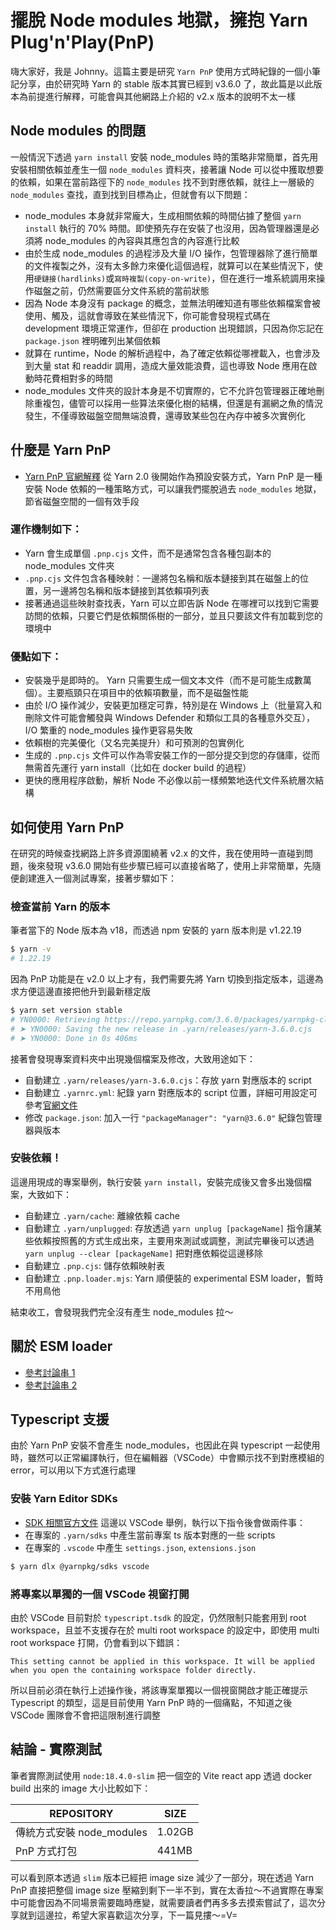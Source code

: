 # 擺脫 Node modules 地獄，擁抱 Yarn Plug'n'Play(PnP)

嗨大家好，我是 Johnny。這篇主要是研究 `Yarn PnP` 使用方式時紀錄的一個小筆記分享，由於研究時 Yarn 的 stable 版本其實已經到 v3.6.0 了，故此篇是以此版本為前提進行解釋，可能會與其他網路上介紹的 v2.x 版本的說明不太一樣


## Node modules 的問題
一般情況下透過 `yarn install` 安裝 node_modules 時的策略非常簡單，首先用安裝相關依賴並產生一個 `node_modules` 資料夾，接著讓 Node 可以從中獲取想要的依賴，如果在當前路徑下的 `node_modules` 找不到對應依賴，就往上一層級的 `node_modules` 查找，直到找到目標為止，但就會有以下問題：
- node_modules 本身就非常龐大，生成相關依賴的時間佔據了整個 `yarn install` 執行的 70% 時間。即使預先存在安裝了也沒用，因為管理器還是必須將 node_modules 的內容與其應包含的內容進行比較
- 由於生成 node_modules 的過程涉及大量 I/O 操作，包管理器除了進行簡單的文件複製之外，沒有太多餘力來優化這個過程，就算可以在某些情況下，使用`硬鏈接(hardlinks)`或`寫時複製(copy-on-write)`，但在進行一堆系統調用來操作磁盤之前，仍然需要區分文件系統的當前狀態
- 因為 Node 本身沒有 package 的概念，並無法明確知道有哪些依賴檔案會被使用、觸及，這就會導致在某些情況下，你可能會發現程式碼在 development 環境正常運作，但卻在 production 出現錯誤，只因為你忘記在 `package.json` 裡明確列出某個依賴
- 就算在 runtime，Node 的解析過程中，為了確定依賴從哪裡載入，也會涉及到大量 stat 和 readdir 調用，造成大量效能浪費，這也導致 Node 應用在啟動時花費相對多的時間
- node_modules 文件夾的設計本身是不切實際的，它不允許包管理器正確地刪除重複包，儘管可以採用一些算法來優化樹的結構，但還是有漏網之魚的情況發生，不僅導致磁盤空間無端浪費，還導致某些包在內存中被多次實例化



## 什麼是 Yarn PnP
- [Yarn PnP 官網解釋](https://yarnpkg.com/features/pnp)
從 Yarn 2.0 後開始作為預設安裝方式，Yarn PnP 是一種安裝 Node 依賴的一種策略方式，可以讓我們擺脫過去 `node_modules` 地獄，節省磁盤空間的一個有效手段

### 運作機制如下：
- Yarn 會生成單個 `.pnp.cjs` 文件，而不是通常包含各種包副本的 node_modules 文件夾
- `.pnp.cjs` 文件包含各種映射：一邊將包名稱和版本鏈接到其在磁盤上的位置，另一邊將包名稱和版本鏈接到其依賴項列表
- 接著通過這些映射查找表，Yarn 可以立即告訴 Node 在哪裡可以找到它需要訪問的依賴，只要它們是依賴關係樹的一部分，並且只要該文件有加載到您的環境中

### 優點如下：
- 安裝幾乎是即時的。 Yarn 只需要生成一個文本文件（而不是可能生成數萬個）。主要瓶頸只在項目中的依賴項數量，而不是磁盤性能
- 由於 I/O 操作減少，安裝更加穩定可靠，特別是在 Windows 上（批量寫入和刪除文件可能會觸發與 Windows Defender 和類似工具的各種意外交互），I/O 繁重的 node_modules 操作更容易失敗
- 依賴樹的完美優化（又名完美提升）和可預測的包實例化
- 生成的 `.pnp.cjs` 文件可以作為零安裝工作的一部分提交到您的存儲庫，從而無需首先運行 yarn install（比如在 docker build 的過程）
- 更快的應用程序啟動，解析 Node 不必像以前一樣頻繁地迭代文件系統層次結構



## 如何使用 Yarn PnP
在研究的時候查找網路上許多資源圍繞著 v2.x 的文件，我在使用時一直碰到問題，後來發現 v3.6.0 開始有些步驟已經可以直接省略了，使用上非常簡單，先隨便創建進入一個測試專案，接著步驟如下：

### 檢查當前 Yarn 的版本
筆者當下的 Node 版本為 v18，而透過 npm 安裝的 yarn 版本則是 v1.22.19
```bash
$ yarn -v
# 1.22.19
```
因為 PnP 功能是在 v2.0 以上才有，我們需要先將 Yarn 切換到指定版本，這邊為求方便這邊直接把他升到最新穩定版
```bash
$ yarn set version stable
# YN0000: Retrieving https://repo.yarnpkg.com/3.6.0/packages/yarnpkg-cli/bin/yarn.js
# ➤ YN0000: Saving the new release in .yarn/releases/yarn-3.6.0.cjs
# ➤ YN0000: Done in 0s 406ms
```
接著會發現專案資料夾中出現幾個檔案及修改，大致用途如下：
- 自動建立 `.yarn/releases/yarn-3.6.0.cjs`：存放 yarn 對應版本的 script
- 自動建立 `.yarnrc.yml`: 紀錄 yarn 對應版本的 script 位置，詳細可用設定可參考[官網文件](https://yarnpkg.com/configuration/yarnrc)
- 修改 `package.json`: 加入一行 `"packageManager": "yarn@3.6.0"` 紀錄包管理器與版本

### 安裝依賴！
這邊用現成的專案舉例，執行安裝 `yarn install`，安裝完成後又會多出幾個檔案，大致如下：
- 自動建立 `.yarn/cache`: 離線依賴 cache
- 自動建立 `.yarn/unplugged`: 存放透過 `yarn unplug [packageName]` 指令讓某些依賴按照舊的方式生成出來，主要用來測試或調整，測試完畢後可以透過 `yarn unplug --clear [packageName]` 把對應依賴從這邊移除
- 自動建立 `.pnp.cjs`: 儲存依賴映射表
- 自動建立 `.pnp.loader.mjs`: Yarn 順便裝的 experimental ESM loader，暫時不用鳥他

結束收工，會發現我們完全沒有產生 node_modules 拉～

## 關於 ESM loader
- [參考討論串 1](https://github.com/yarnpkg/berry/issues/638)
- [參考討論串 2](https://github.com/yarnpkg/berry/discussions/4044)


## Typescript 支援
由於 Yarn PnP 安裝不會產生 node_modules，也因此在與 typescript 一起使用時，雖然可以正常編譯執行，但在編輯器（VSCode）中會顯示找不到對應模組的 error，可以用以下方式進行處理

### 安裝 Yarn Editor SDKs
- [SDK 相關官方文件](https://yarnpkg.com/getting-started/editor-sdks)
這邊以 VSCode 舉例，執行以下指令後會做兩件事：
- 在專案的 `.yarn/sdks` 中產生當前專案 ts 版本對應的一些 scripts
- 在專案的 `.vscode` 中產生 `settings.json`, `extensions.json`
```bash
$ yarn dlx @yarnpkg/sdks vscode
```

### 將專案以單獨的一個 VSCode 視窗打開
由於 VSCode 目前對於 `typescript.tsdk` 的設定，仍然限制只能套用到 root workspace，且並不支援存在於 multi root workspace 的設定中，即使用 multi root workspace 打開，仍會看到以下錯誤：
```
This setting cannot be applied in this workspace. It will be applied when you open the containing workspace folder directly.
```
所以目前必須在執行上述操作後，將該專案單獨以一個視窗開啟才能正確提示 Typescript 的類型，這是目前使用 Yarn PnP 時的一個痛點，不知道之後 VSCode 團隊會不會把這限制進行調整



## 結論 - 實際測試
筆者實際測試使用 `node:18.4.0-slim` 把一個空的 Vite react app 透過 docker build 出來的 image 大小比較如下：

|REPOSITORY|SIZE|
|--|--|
|傳統方式安裝 node_modules|1.02GB|
|PnP 方式打包|441MB|

可以看到原本透過 `slim` 版本已經把 image size 減少了一部分，現在透過 Yarn PnP 直接把整個 image size 壓縮到剩下一半不到，實在太香拉～不過實際在專案中可能會因為不同場景需要臨時應變，就需要讀者們再多多去摸索嘗試了，這次分享就到這邊拉，希望大家喜歡這次分享，下一篇見摟～=V=


